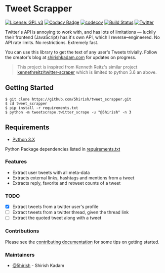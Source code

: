 # Tweet Scrapper

[![License: GPL v3](https://img.shields.io/badge/License-GPL%20v3-blue.svg)](https://www.gnu.org/licenses/gpl-3.0)
[![Codacy Badge](https://api.codacy.com/project/badge/Grade/5924d3402a2c43d0bf7affa6863872f6)](https://www.codacy.com/app/5hirish/tweet_scrapper?utm_source=github.com&amp;utm_medium=referral&amp;utm_content=5hirish/tweet_scrapper&amp;utm_campaign=Badge_Grade)
[![codecov](https://codecov.io/gh/5hirish/tweet_scrapper/branch/master/graph/badge.svg)](https://codecov.io/gh/5hirish/tweet_scrapper)
[![Build Status](https://travis-ci.org/5hirish/tweet_scrapper.svg?branch=master)](https://travis-ci.org/5hirish/tweet_scrapper)
[![Twitter](https://img.shields.io/twitter/follow/openebs.svg?style=social&label=Follow)](https://twitter.com/intent/follow?screen_name=5hirish)


Twitter's API is annoying to work with, and has lots of limitations — luckily their frontend (JavaScript) has it's own API, which I reverse–engineered. No API rate limits. No restrictions. Extremely fast.

You can use this library to get the text of any user's Tweets trivially. Follow the creator's blog at [shirishkadam.com](https://shirishkadam.com) for updates on progress.

> This project is inspired from Kenneth Reitz's similar project [kennethreitz/twitter-scraper](https://github.com/kennethreitz/twitter-scraper) which is limited to python 3.6 an above.

## Getting Started

```
$ git clone https://github.com/5hirish/tweet_scrapper.git
$ cd tweet_scrapper
$ pip install -r requirements.txt
$ python -m tweetscrape.twitter_scrape -u "@5hirish" -n 3
```

## Requirements

* [Python 3.X](https://docs.python.org/3/)

Python Package dependencies listed in [requirements.txt](requirements.txt)

### Features

* Extract user tweets with all meta-data
* Extracts external links, hashtags and mentions from a tweet
* Extracts reply, favorite and retweet counts of a tweet

### TODO

- [x] Extract tweets from a twitter user's profile
- [ ] Extract tweets from a twitter thread, given the thread link
- [ ] Extract the quoted tweet along with a tweet

### Contributions
Please see the [contributing documentation](docs/CONTRIBUTING.md) for some tips on getting started.

### Maintainers
* [@5hirish](https://github.com/5hirish) - Shirish Kadam